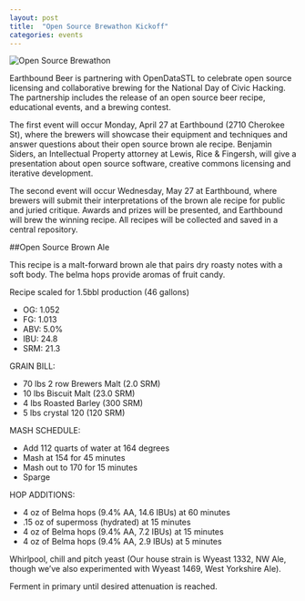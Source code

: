 ```yaml
---
layout: post
title:  "Open Source Brewathon Kickoff"
categories: events
---
```


![Open Source Brewathon]({{site.baseurl}}/images/brewathon.png)

Earthbound Beer is partnering with OpenDataSTL to celebrate open source licensing and collaborative brewing for the National Day of Civic Hacking. The partnership includes the release of an open source beer recipe, educational events, and a brewing contest.

The first event will occur Monday, April 27 at Earthbound (2710 Cherokee St), where the brewers will showcase their equipment and techniques and answer questions about their open source brown ale recipe. Benjamin Siders, an Intellectual Property attorney at Lewis, Rice & Fingersh, will give a presentation about open source software, creative commons licensing and iterative development.

The second event will occur Wednesday, May 27 at Earthbound, where brewers will submit their interpretations of the brown ale recipe for public and juried critique. Awards and prizes will be presented, and Earthbound will brew the winning recipe. All recipes will be collected and saved in a central repository.

##Open Source Brown Ale

This recipe is a malt-forward brown ale that pairs dry roasty notes with a soft body. The belma hops provide aromas of fruit candy.

Recipe scaled for 1.5bbl production (46 gallons)

* OG: 1.052
* FG: 1.013
* ABV: 5.0%
* IBU: 24.8
* SRM: 21.3

GRAIN BILL:

* 70 lbs 2 row Brewers Malt (2.0 SRM)
* 10 lbs Biscuit Malt (23.0 SRM)
* 4 lbs Roasted Barley (300 SRM)
* 5 lbs crystal 120 (120 SRM)

MASH SCHEDULE:

* Add 112 quarts of water at 164 degrees
* Mash at 154 for 45 minutes
* Mash out to 170 for 15 minutes
* Sparge

HOP ADDITIONS:

* 4 oz of Belma hops (9.4% AA, 14.6 IBUs) at 60 minutes
* .15 oz of supermoss (hydrated) at 15 minutes
* 4 oz of Belma hops (9.4% AA, 7.2 IBUs) at 15 minutes
* 4 oz of Belma hops (9.4% AA, 2.9 IBUs) at 5 minutes

Whirlpool, chill and pitch yeast (Our house strain is Wyeast 1332, NW Ale, though we’ve also experimented with Wyeast 1469, West Yorkshire Ale).

Ferment in primary until desired attenuation is reached.
